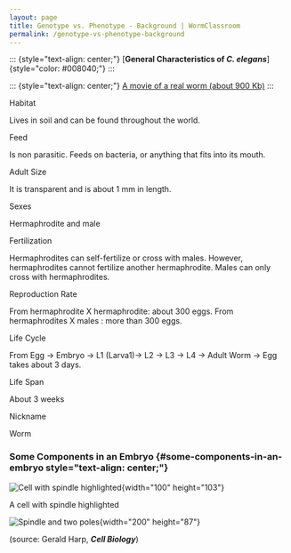 ```yaml
---
layout: page
title: Genotype vs. Phenotype - Background | WormClassroom
permalink: /genotype-vs-phenotype-background
---
```

<div>

::: {style="text-align: center;"}
[**General Characteristics of *C. elegans***]{style="color: #008040;"}
:::

</div>

::: {style="text-align: center;"}
[A movie of a real worm (about 900 Kb)](worm-movie)
:::

<div>

Habitat

</div>

<div>

Lives in soil and can be found throughout the world.

</div>

<div>

Feed

</div>

<div>

Is non parasitic. Feeds on bacteria, or anything that fits into its
mouth.

</div>

<div>

Adult Size

</div>

<div>

It is transparent and is about 1 mm in length.

</div>

<div>

Sexes

</div>

<div>

Hermaphrodite and male

</div>

<div>

Fertilization

</div>

<div>

Hermaphrodites can self-fertilize or cross with males. However,
hermaphrodites cannot fertilize another hermaphrodite. Males can only
cross with hermaphrodites.

</div>

<div>

Reproduction Rate

</div>

<div>

From hermaphrodite X hermaphrodite: about 300 eggs. From hermaphrodites
X males : more than 300 eggs.

</div>

<div>

Life Cycle

</div>

From Egg -\> Embryo -\> L1 (Larva1)-\> L2 -\> L3 -\> L4 -\> Adult Worm
-\> Egg takes about 3 days.

<div>

Life Span

</div>

<div>

About 3 weeks

</div>

<div>

Nickname

</div>

<div>

Worm

</div>

### Some Components in an Embryo {#some-components-in-an-embryo style="text-align: center;"}

![Cell with spindle highlighted](/files/worm/cell.jpg){width="100"
height="103"}

A cell with spindle highlighted

![Spindle and two poles](/files/worm/spindle.jpg){width="200"
height="87"}

(source: Gerald Harp, ***Cell Biology***)
